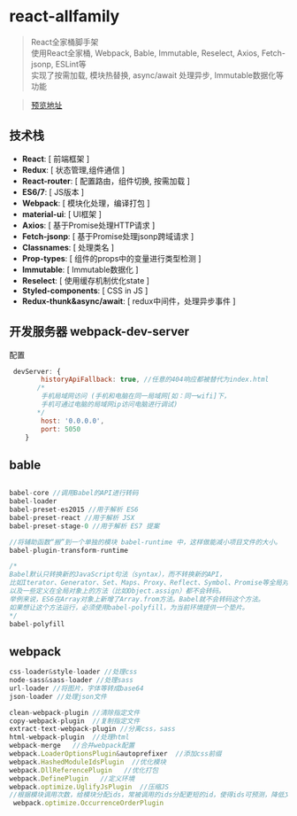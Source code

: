 # react-allfamily

> React全家桶脚手架  
> 使用React全家桶, Webpack, Bable, Immutable, Reselect, Axios, Fetch-jsonp, ESLint等  
> 实现了按需加载, 模块热替换, async/await 处理异步, Immutable数据化等功能

> [预览地址](http://ldq-first.github.io/react-allfamily/dist/#/)


## 技术栈
* **React**: [ 前端框架 ]
* **Redux**: [ 状态管理,组件通信 ] 
* **React-router**: [ 配置路由，组件切换, 按需加载 ]
* **ES6/7**: [ JS版本 ]
* **Webpack**: [ 模块化处理，编译打包 ]
* **material-ui**: [ UI框架 ]
* **Axios**: [ 基于Promise处理HTTP请求 ]
* **Fetch-jsonp**: [ 基于Promise处理jsonp跨域请求 ]
* **Classnames**: [ 处理类名 ]
* **Prop-types**: [ 组件的props中的变量进行类型检测 ]
* **Immutable**: [ Immutable数据化 ]
* **Reselect**: [ 使用缓存机制优化state ]
* **Styled-components**: [ CSS in JS ]
* **Redux-thunk&async/await**: [ redux中间件，处理异步事件 ]




## 开发服务器 webpack-dev-server

配置

```javascript
 devServer: {
        historyApiFallback: true, //任意的404响应都被替代为index.html
       /* 
        手机局域网访问 (手机和电脑在同一局域网[如：同一wifi]下，
        手机可通过电脑的局域网ip访问电脑进行调试)
       */
        host: '0.0.0.0', 
        port: 5050
    }
```



## bable

```javascript

babel-core //调用Babel的API进行转码
babel-loader
babel-preset-es2015 //用于解析 ES6
babel-preset-react //用于解析 JSX
babel-preset-stage-0 //用于解析 ES7 提案

//将辅助函数“搬”到一个单独的模块 babel-runtime 中，这样做能减小项目文件的大小。
babel-plugin-transform-runtime 

/*
Babel默认只转换新的JavaScript句法（syntax），而不转换新的API，
比如Iterator、Generator、Set、Maps、Proxy、Reflect、Symbol、Promise等全局对象，
以及一些定义在全局对象上的方法（比如Object.assign）都不会转码。
举例来说，ES6在Array对象上新增了Array.from方法。Babel就不会转码这个方法。
如果想让这个方法运行，必须使用babel-polyfill，为当前环境提供一个垫片。
*/
babel-polyfill

```



## webpack

```javascript
css-loader&style-loader //处理css
node-sass&sass-loader //处理sass
url-loader //将图片，字体等转成base64
json-loader //处理json文件

clean-webpack-plugin //清除指定文件
copy-webpack-plugin  //复制指定文件
extract-text-webpack-plugin //分离css，sass
html-webpack-plugin  //处理html
webpack-merge   //合并webpack配置
webpack.LoaderOptionsPlugin&autoprefixer  //添加css前缀
webpack.HashedModuleIdsPlugin  //优化模块
webpack.DllReferencePlugin   //优化打包
webpack.DefinePlugin   //定义环境
webpack.optimize.UglifyJsPlugin  //压缩JS
//根据模块调用次数，给模块分配ids，常被调用的ids分配更短的id，使得ids可预测，降低文件大小
 webpack.optimize.OccurrenceOrderPlugin

```